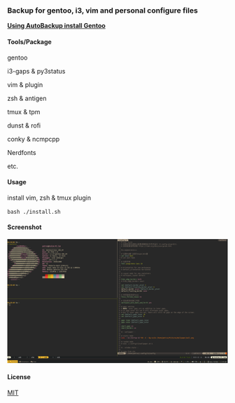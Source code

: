 ### Backup for gentoo, i3, vim and personal configure files

**[Using AutoBackup install Gentoo](https://gist.github.com/PetrusZ/947293692243c48fc21c744eb32f3816)**

#### Tools/Package

gentoo

i3-gaps & py3status

vim & plugin

zsh & antigen

tmux & tpm

dunst & rofi

conky & ncmpcpp

Nerdfonts

etc.

#### Usage

install vim, zsh & tmux plugin

`bash ./install.sh`

#### Screenshot

![screenshot](screenshot.png)

#### License

[MIT](LICENSE)
